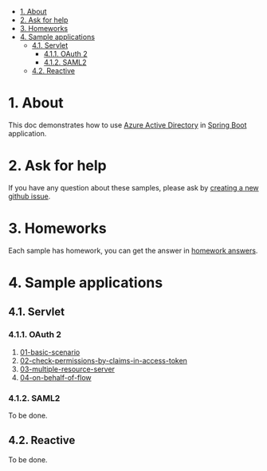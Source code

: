 
- [1. About](#1-about)
- [2. Ask for help](#2-ask-for-help)
- [3. Homeworks](#3-homeworks)
- [4. Sample applications](#4-sample-applications)
    * [4.1. Servlet](#41-servlet)
        + [4.1.1. OAuth 2](#411-oauth-2)
        + [4.1.2. SAML2](#412-saml2)
    * [4.2. Reactive](#42-reactive)








# 1. About
This doc demonstrates how to use [Azure Active Directory] in [Spring Boot] application.

# 2. Ask for help
If you have any question about these samples, please ask by [creating a new github issue].

# 3. Homeworks
Each sample has homework, you can get the answer in [homework answers].

# 4. Sample applications

## 4.1. Servlet

### 4.1.1. OAuth 2

1. [01-basic-scenario]
2. [02-check-permissions-by-claims-in-access-token]
3. [03-multiple-resource-server]
4. [04-on-behalf-of-flow]

### 4.1.2. SAML2
To be done.

## 4.2. Reactive
To be done.


[Azure Active Directory]: https://azure.microsoft.com/services/active-directory/
[Spring Boot]: https://spring.io/projects/spring-boot
[creating a new github issue]: https://github.com/Azure-Samples/spring-boot-application-with-azure-active-directory/issues/new
[homework answers]: homework-answers.md
[01-basic-scenario]: servlet/oauth2/01-basic-scenario.md
[02-check-permissions-by-claims-in-access-token]: servlet/oauth2/02-check-permissions-by-claims-in-access-token.md
[03-multiple-resource-server]: servlet/oauth2/03-multiple-resource-server.md
[04-on-behalf-of-flow]: servlet/oauth2/04-on-behalf-of-flow.md


